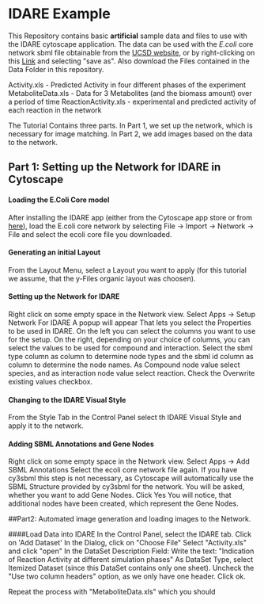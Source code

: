 # IDARE Example

This Repository contains basic **artificial** sample data and files to use with the IDARE cytoscape application.
The data can be used with the *E.coli* core network sbml file obtainable from the [UCSD website](http://systemsbiology.ucsd.edu/Downloads/EcoliCore), 
or by right-clicking on this [Link](http://systemsbiology.ucsd.edu/sites/default/files/Attachments/Images/downloads/Ecoli_core/ecoli_core_model.xml) and selecting "save as".
Also download the Files contained in the Data Folder in this repository.

Activity.xls - Predicted Activity in four different phases of the experiment
MetaboliteData.xls - Data for 3 Metabolites (and the biomass amount) over a period of time
ReactionActivity.xls - experimental and predicted activity of each reaction in the network

The Tutorial Contains three parts. 
In Part 1, we set up the network, which is necessary for image matching.
In Part 2, we add images based on the data to the network.


## Part 1: Setting up the Network for IDARE in Cytoscape

#### Loading the E.Coli Core model
After installing the IDARE app (either from the Cytoscape app store or from [here](http://idare-server.uni.lu/IDARE.jar)), load the E.coli core network by selecting
File -> Import -> Network -> File and select the ecoli core file you downloaded.

#### Generating an initial Layout
From the Layout Menu, select a Layout you want to apply (for this tutorial we assume, that the y-Files organic layout was choosen).

#### Setting up the Network for IDARE

Right click on some empty space in the Network view.
Select Apps -> Setup Network For IDARE
A popup will appear That lets you select the Properties to be used in IDARE.
On the left you can select the columns you want to use for the setup. On the right, depending on your choice of columns, you can select the values to be used for compound and interaction.
Select the sbml type column as column to determine node types and the sbml id column as column to determine the node names.
As Compound node value select species, and as interaction node value select reaction.
Check the Overwrite existing values checkbox.

#### Changing to the IDARE Visual Style
From the Style Tab in the Control Panel select th IDARE Visual Style and apply it to the network.

#### Adding SBML Annotations and Gene Nodes
Right click on some empty space in the Network view.
Select Apps -> Add SBML Annotations
Select the ecoli core network file again. If you have cy3sbml this step is not necessary, as Cytoscape will automatically use the SBML Structure provided by cy3sbml for the network.
You will be asked, whether you want to add Gene Nodes. Click Yes
You will notice, that additional nodes have been created, which represent the Gene Nodes.

##Part2: Automated image generation and loading images to the Network.

####Load Data into IDARE
In the Control Panel, select the IDARE tab.
Click on 'Add Dataset'
In the Dialog, click on "Choose File"
Select "Activity.xls" and click "open"
In the DataSet Description Field: Write the text: "Indication of Reaction Activity at different simulation phases"
As DataSet Type, select Itemized Dataset (since this DataSet contains only one sheet).
Uncheck the "Use two column headers" option, as we only have one header.
Click ok.

Repeat the process with "MetaboliteData.xls" which you should 




